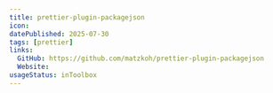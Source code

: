 ```yaml
---
title: prettier-plugin-packagejson
icon:  
datePublished: 2025-07-30
tags: [prettier]
links:
  GitHub: https://github.com/matzkoh/prettier-plugin-packagejson
  Website: 
usageStatus: inToolbox
---
```

